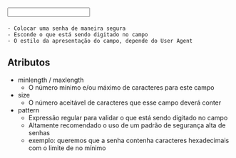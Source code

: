 # <input type="password">

    - Colocar uma senha de maneira segura
    - Esconde o que está sendo digitado no campo
    - O estilo da apresentação do campo, depende do User Agent


## Atributos

- minlength / maxlength
  * O número mínimo e/ou máximo de caracteres para este campo
- size
    * O número aceitável de caracteres que esse campo deverá conter
- pattern
    * Expressão regular para validar o que está sendo digitado no campo
    * Altamente recomendado o uso de um padrão de segurança alta de senhas
    * exemplo: queremos que a senha contenha caracteres hexadecimais com o limite de no mínimo